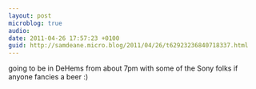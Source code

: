 ```yaml
---
layout: post
microblog: true
audio: 
date: 2011-04-26 17:57:23 +0100
guid: http://samdeane.micro.blog/2011/04/26/t62923236840718337.html
---
```

going to be in DeHems from about 7pm with some of the Sony folks if anyone fancies a beer :)
